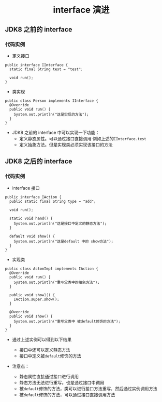 <h1 align="center">interface 演进</h1>

## JDK8 之前的 interface

### 代码实例

- 定义接口

```shell
public interface IInterface {
  static final String test = "test";

  void run();
}
```

- 类实现

```shell
public class Person implements IInterface {
  @Override
  public void run() {
    System.out.println("这是实现的方法");
  }
}
```

- JDK8 之前的 interface 中可以实现一下功能：
  - 定义静态属性。可以通过接口直接调用 例如上述的`IInterface.test`
  - 定义抽象方法。但是实现类必须实现该接口的方法

## JDK8 之后的 interface

### 代码实例

- interface 接口

```shell
public interface IAction {
  public static final String type = "add";

  void run();

  static void hand() {
    System.out.println("这是接口中定义的静态方法");
  }

  default void show() {
    System.out.println("这是default 中的 show方法");
  }
}
```

- 实现类

```shell
public class ActonImpl implements IAction {
  @Override
  public void run() {
    System.out.println("重写父类中的抽象方法");
  }

  public void show1() {
    IAction.super.show();
  }

  @Override
  public void show() {
    System.out.println("重写父类中 被default修饰的方法");
  }
}
```

- 通过上述实例可以得到以下结果

  - 接口中还可以定义静态方法
  - 接口中定义被`default`修饰的方法

- 注意点：
  - 静态属性直接通过接口进行调用
  - 静态方法无法进行重写，也是通过接口中调用
  - 被`default`修饰的方法，类可以进行接口方法重写，然后通过实例调用方法
  - 被`default`修饰的方法，可以通过接口直接调用方法
